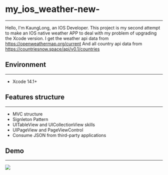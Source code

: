 # my_ios_weather-new-
---
Hello, I'm KaungLong, an IOS Developer. This project is my second attempt to make an IOS native weather APP to deal with my problem of upgrading the Xcode version. I get the weather api data from https://openweathermap.org/current And all country api data from https://countriesnow.space/api/v0.1/countries
## Environment
---
- Xcode 14.1+
## Features structure
---
- MVC structure
- Signleton Pattern
- UITableView and UICollectionView skills
- UIPageView and PageViewControl
- Consume JSON from third-party applications
## Demo
---
<img src="https://github.com/WeiMoKaungLong/my_ios_weather-new-/blob/main/Demo/my_ios_Weather_demo.gif">
